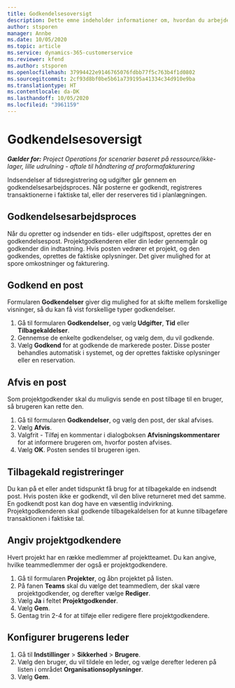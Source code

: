 ```yaml
---
title: Godkendelsesoversigt
description: Dette emne indeholder informationer om, hvordan du arbejder med godkendelser i Project Operations.
author: stsporen
manager: Annbe
ms.date: 10/05/2020
ms.topic: article
ms.service: dynamics-365-customerservice
ms.reviewer: kfend
ms.author: stsporen
ms.openlocfilehash: 37994422e9146765076fdbb77f5c763b4f1d0802
ms.sourcegitcommit: 2cf93d8bf0be5b61a739195a41334c34d910e9ba
ms.translationtype: HT
ms.contentlocale: da-DK
ms.lasthandoff: 10/05/2020
ms.locfileid: "3961159"
---
```

# <a name="approvals-overview"></a>Godkendelsesoversigt

_**Gælder for:** Project Operations for scenarier baseret på ressource/ikke-lager, lille udrulning - aftale til håndtering af proformafakturering_

Indsendelser af tidsregistrering og udgifter går gennem en godkendelsesarbejdsproces. Når posterne er godkendt, registreres transaktionerne i faktiske tal, eller der reserveres tid i planlægningen.

## <a name="approvals-workflow"></a>Godkendelsesarbejdsproces
Når du opretter og indsender en tids- eller udgiftspost, oprettes der en godkendelsespost. Projektgodkenderen eller din leder gennemgår og godkender din indtastning. Hvis posten vedrører et projekt, og den godkendes, oprettes de faktiske oplysninger. Det giver mulighed for at spore omkostninger og fakturering. 

## <a name="approve-an-entry"></a>Godkend en post
Formularen **Godkendelser** giver dig mulighed for at skifte mellem forskellige visninger, så du kan få vist forskellige typer godkendelser.
  
1. Gå til formularen **Godkendelser**, og vælg **Udgifter**, **Tid** eller **Tilbagekaldelser**.
2. Gennemse de enkelte godkendelser, og vælg dem, du vil godkende.
3. Vælg **Godkend** for at godkende de markerede poster.
Disse poster behandles automatisk i systemet, og der oprettes faktiske oplysninger eller en reservation.

## <a name="reject-an-entry"></a>Afvis en post
Som projektgodkender skal du muligvis sende en post tilbage til en bruger, så brugeren kan rette den.
  
1. Gå til formularen **Godkendelser**, og vælg den post, der skal afvises. 
2. Vælg **Afvis**.
3. Valgfrit - Tilføj en kommentar i dialogboksen **Afvisningskommentarer** for at informere brugeren om, hvorfor posten afvises.
4. Vælg **OK**. Posten sendes til brugeren igen.
  
## <a name="recall-entries"></a>Tilbagekald registreringer
Du kan på et eller andet tidspunkt få brug for at tilbagekalde en indsendt post. Hvis posten ikke er godkendt, vil den blive returneret med det samme. En godkendt post kan dog have en væsentlig indvirkning. Projektgodkenderen skal godkende tilbagekaldelsen for at kunne tilbageføre transaktionen i faktiske tal.

## <a name="specify-project-approvers"></a>Angiv projektgodkendere
Hvert projekt har en række medlemmer af projektteamet. Du kan angive, hvilke teammedlemmer der også er projektgodkendere.

1. Gå til formularen **Projekter**, og åbn projektet på listen.
2. På fanen **Teams** skal du vælge det teammedlem, der skal være projektgodkender, og derefter vælge **Rediger**.
3. Vælg **Ja** i feltet **Projektgodkender**.
4. Vælg **Gem**.
5. Gentag trin 2-4 for at tilføje eller redigere flere projektgodkendere.

## <a name="configure-the-users-manager"></a>Konfigurer brugerens leder

1. Gå til **Indstillinger** > **Sikkerhed** > **Brugere**.
2. Vælg den bruger, du vil tildele en leder, og vælge derefter lederen på listen i området **Organisationsoplysninger**. 
3. Vælg **Gem**.


